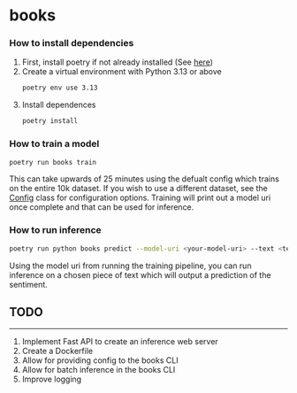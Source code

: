 # books

### How to install dependencies
1. First, install poetry if not already installed (See [here](https://python-poetry.org/docs/#installing-with-the-official-installer))
1. Create a virtual environment with Python 3.13 or above
    ```bash
    poetry env use 3.13
    ```
1. Install dependences
    ```bash
    poetry install
    ```

### How to train a model
```bash
poetry run books train
```
This can take upwards of 25 minutes using the defualt config which trains on the entire 10k dataset. If you wish to use a different dataset, see the [Config](books/application/config.py) class for configuration options.
Training will print out a model uri once complete and that can be used for inference.


### How to run inference
```bash
poetry run python books predict --model-uri <your-model-uri> --text <text-to-be-evaluated>
```
Using the model uri from running the training pipeline, you can run inference on a chosen piece of text which will output a prediction of the sentiment.


## TODO
----
1. Implement Fast API to create an inference web server
1. Create a Dockerfile
1. Allow for providing config to the books CLI
1. Allow for batch inference in the books CLI
1. Improve logging